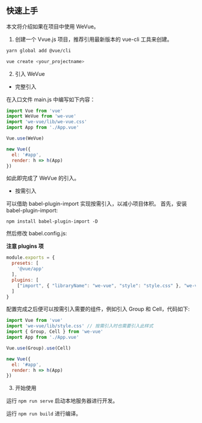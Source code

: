 快速上手
-----

本文将介绍如果在项目中使用 WeVue。

1. 创建一个 Vvue.js 项目，推荐引用最新版本的 vue-cli 工具来创建。

```bash
yarn global add @vue/cli

vue create <your_projectname>
```

2. 引入 WeVue

- 完整引入

在入口文件 main.js 中编写如下内容：

```js
import Vue from 'vue'
import WeVue from 'we-vue'
import 'we-vue/lib/we-vue.css'
import App from './App.vue'

Vue.use(WeVue)

new Vue({
  el: '#app',
  render: h => h(App)
})
```
如此即完成了 WeVue 的引入。

- 按需引入

可以借助 babel-plugin-import 实现按需引入，以减小项目体积。
首先，安装 babel-plugin-import:

```shell
npm install babel-plugin-import -D
```

然后修改 babel.config.js:

**注意 plugins 项**

```js
module.exports = {
  presets: [
    '@vue/app'
  ],
  plugins: [
    ["import", { "libraryName": "we-vue", "style": "style.css" }, "we-vue"]
  ]
}

```

配置完成之后便可以按需引入需要的组件，例如引入 Group 和 Cell，代码如下:

```js
import Vue from 'vue'
import 'we-vue/lib/style.css' // 按需引入时也需要引入此样式
import { Group, Cell } from 'we-vue'
import App from './App.vue'

Vue.use(Group).use(Cell)

new Vue({
  el: '#app',
  render: h => h(App)
})
```

3. 开始使用

运行 `npm run serve` 启动本地服务器进行开发。

运行 `npm run build` 进行编译。
